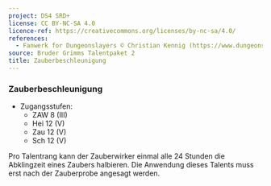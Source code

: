 ```yaml
---
project: DS4 SRD+
license: CC BY-NC-SA 4.0
licence-ref: https://creativecommons.org/licenses/by-nc-sa/4.0/
references: 
  - Fanwerk for Dungeonslayers © Christian Kennig (https://www.dungeonslayers.net/)
source: Bruder Grimms Talentpaket 2
title: Zauberbeschleunigung
---
```


### Zauberbeschleunigung

- Zugangsstufen:
  - ZAW 8 (III)
  - Hei 12 (V)
  - Zau 12 (V)
  - Sch 12 (V)

Pro Talentrang kann der Zauberwirker einmal alle 24 Stunden die Abklingzeit eines Zaubers halbieren. Die Anwendung dieses Talents muss erst nach der Zauberprobe angesagt werden.


